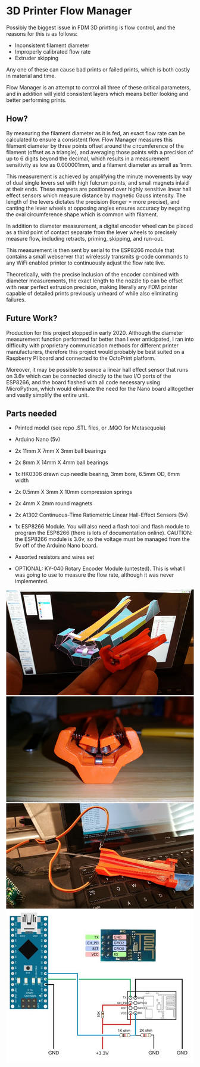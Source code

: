 # 3D Printer Flow Manager

Possibly the biggest issue in FDM 3D printing is flow control, and the reasons for this is as follows:
- Inconsistent filament diameter
- Improperly calibrated flow rate
- Extruder skipping

Any one of these can cause bad prints or failed prints, which is both costly in material and time.

Flow Manager is an attempt to control all three of these critical parameters, and in addition will yield 
consistent layers which means better looking and better performing prints.

## How?
By measuring the filament diameter as it is fed, an exact flow rate can be calculated to ensure
a consistent flow. Flow Manager measures this filament diameter by three points offset around
the circumference of the filament (offset as a triangle), and averaging those points with a 
precision of up to 6 digits beyond the decimal, which results in a measurement sensitivity 
as low as 0.000001mm, and a filament diameter as small as 1mm.

This measurement is achieved by amplifying the minute movements by way of dual single levers set with
high fulcrum points, and small magnets inlaid at their ends. These magnets are positioned over
highly sensitive linear hall effect sensors which measure distance by magnetic Gauss intensity. 
The length of the levers dictates the precision (longer = more precise), and canting the lever wheels at 
opposing angles ensures accuracy by negating the oval circumference shape which is common with filament.

In addition to diameter measurement, a digital encoder wheel can be placed as a third point of
contact separate from the lever wheels to precisely measure flow, including retracts, priming, skipping, and run-out.

This measurement is then sent by serial to the ESP8266 module that contains a small webserver that wirelessly
transmits g-code commands to any WiFi enabled printer to continuously adjust the flow rate live.

Theoretically, with the precise inclusion of the encoder combined with diameter measurements, the exact length 
to the nozzle tip can be offset with near perfect extrusion precision, making literally any FDM printer capable of
detailed prints previously unheard of while also eliminating failures.

## Future Work?
Production for this project stopped in early 2020. Although the diameter measurement function
performed far better than I ever anticipated, I ran into difficulty with proprietary communication
methods for different printer manufacturers, therefore this project would probably be best suited on a
Raspberry PI board and connected to the OctoPrint platform.

Moreover, it may be possible to source a linear hall effect sensor that runs on 3.6v which can be connected
directly to the two I/O ports of the ESP8266, and the board flashed with all code necessary using MicroPython,
which would eliminate the need for the Nano board alltogether and vastly simplify the entire unit.

## Parts needed
- Printed model (see repo .STL files, or .MQO for Metasequoia)
- Arduino Nano (5v)
- 2x 11mm X 7mm X 3mm ball bearings
- 2x 8mm X 14mm X 4mm ball bearings
- 1x HK0306 drawn cup needle bearing, 3mm bore, 6.5mm OD, 6mm width
- 2x 0.5mm X 3mm X 10mm compression springs
- 2x 4mm X 2mm round magnets
- 2x A1302 Continuous-Time Ratiometric Linear Hall-Effect Sensors (5v)
- 1x ESP8266 Module. You will also need a flash tool and flash module to program the ESP8266 (there is lots of documentation online). CAUTION: the ESP8266 module is 3.6v, so the voltage must be managed from the 5v off of the Arduino Nano board.
- Assorted resistors and wires set

- OPTIONAL: KY-040 Rotary Encoder Module (untested). This is what I was going to use to measure the flow rate,
although it was never implemented.

![FlowManager1](https://github.com/TimIsabella/3D_Printer_Flow_Manager/blob/main/FlowManager1.jpg)
![FlowManager2](https://github.com/TimIsabella/3D_Printer_Flow_Manager/blob/main/FlowManager2.jpg)
![FlowManager3](https://github.com/TimIsabella/3D_Printer_Flow_Manager/blob/main/FlowManager3.jpg)
![Wiring](https://github.com/TimIsabella/3D_Printer_Flow_Manager/blob/main/Arduino%20Nano%20to%20ESP8266%20wiring.jpg)
